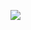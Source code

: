 ![](https://github.com/ratewalamit/Machine-Learning-Specialization-Coursera/blob/0258a26a9120b0dcc56b591705455f2cd7e264d9/C2%20-%20Advanced%20Learning%20Algorithms/week3/Practice-Quiz-Advice-for-applying-machine-learning/ss1.png)